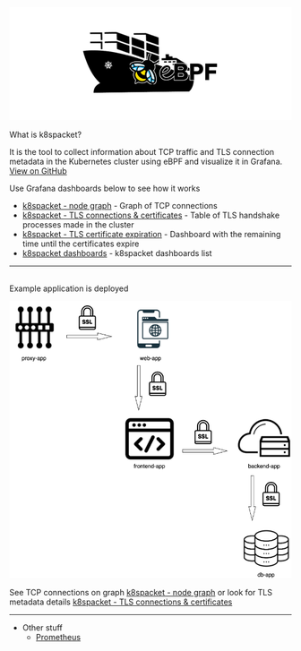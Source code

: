![k8spacket-and-ebpf2](./k8spacket-and-ebpf2.png)

What is k8spacket? 

It is the tool to collect information about TCP traffic and TLS connection metadata in the Kubernetes cluster using eBPF and visualize it in Grafana.<br/>
[View on GitHub](https://github.com/k8spacket)

Use Grafana dashboards below to see how it works
- [k8spacket - node graph]({{TRAFFIC_HOST1_31400}}/d/fdad1ee1-a619-493d-b0ff-2ca2682fdc57/k8spacket-node-graph) - Graph of TCP connections
- [k8spacket - TLS connections & certificates]({{TRAFFIC_HOST1_31400}}/d/_WjaqJt4k/k8spacket-tls-connections-and-certificates) - Table of TLS handshake processes made in the cluster
- [k8spacket - TLS certificate expiration]({{TRAFFIC_HOST1_31400}}/d/a730b0a6-b02e-4c48-957b-dd8174aef06e/k8spacket-tls-certificate-expiration) - Dashboard with the remaining time until the certificates expire
- [k8spacket dashboards]({{TRAFFIC_HOST1_31400}}/dashboards?tag=k8spacket) - k8spacket dashboards list

---
<br/>
Example application is deployed

![example](./example.png)

See TCP connections on graph [k8spacket - node graph]({{TRAFFIC_HOST1_31400}}/d/fdad1ee1-a619-493d-b0ff-2ca2682fdc57/k8spacket-node-graph?orgId=1&var-statstype=connection&var-namespace=example&var-include=&var-exclude=node%7Csvc%7Cping)
or look for TLS metadata details [k8spacket - TLS connections & certificates]({{TRAFFIC_HOST1_31400}}/d/_WjaqJt4k/k8spacket-tls-connections-and-certificates)

---
- Other stuff
  - [Prometheus]({{TRAFFIC_HOST1_31401}})
